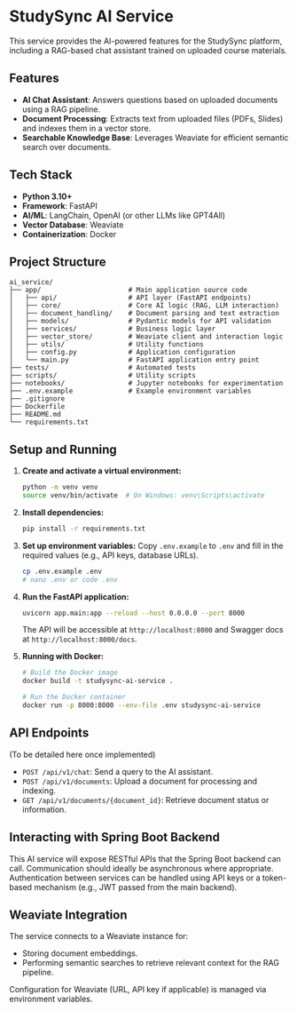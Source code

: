 # StudySync AI Service

This service provides the AI-powered features for the StudySync platform, including a RAG-based chat assistant trained on uploaded course materials.

## Features

- **AI Chat Assistant**: Answers questions based on uploaded documents using a RAG pipeline.
- **Document Processing**: Extracts text from uploaded files (PDFs, Slides) and indexes them in a vector store.
- **Searchable Knowledge Base**: Leverages Weaviate for efficient semantic search over documents.

## Tech Stack

- **Python 3.10+**
- **Framework**: FastAPI
- **AI/ML**: LangChain, OpenAI (or other LLMs like GPT4All)
- **Vector Database**: Weaviate
- **Containerization**: Docker

## Project Structure

```
ai_service/
├── app/                      # Main application source code
│   ├── api/                  # API layer (FastAPI endpoints)
│   ├── core/                 # Core AI logic (RAG, LLM interaction)
│   ├── document_handling/    # Document parsing and text extraction
│   ├── models/               # Pydantic models for API validation
│   ├── services/             # Business logic layer
│   ├── vector_store/         # Weaviate client and interaction logic
│   ├── utils/                # Utility functions
│   ├── config.py             # Application configuration
│   └── main.py               # FastAPI application entry point
├── tests/                    # Automated tests
├── scripts/                  # Utility scripts
├── notebooks/                # Jupyter notebooks for experimentation
├── .env.example              # Example environment variables
├── .gitignore
├── Dockerfile
├── README.md
└── requirements.txt
```

## Setup and Running

1.  **Create and activate a virtual environment:**
    ```bash
    python -m venv venv
    source venv/bin/activate  # On Windows: venv\Scripts\activate
    ```

2.  **Install dependencies:**
    ```bash
    pip install -r requirements.txt
    ```

3.  **Set up environment variables:**
    Copy `.env.example` to `.env` and fill in the required values (e.g., API keys, database URLs).
    ```bash
    cp .env.example .env
    # nano .env or code .env
    ```

4.  **Run the FastAPI application:**
    ```bash
    uvicorn app.main:app --reload --host 0.0.0.0 --port 8000
    ```
    The API will be accessible at `http://localhost:8000` and Swagger docs at `http://localhost:8000/docs`.

5.  **Running with Docker:**
    ```bash
    # Build the Docker image
    docker build -t studysync-ai-service .

    # Run the Docker container
    docker run -p 8000:8000 --env-file .env studysync-ai-service
    ```

## API Endpoints

(To be detailed here once implemented)

-   `POST /api/v1/chat`: Send a query to the AI assistant.
-   `POST /api/v1/documents`: Upload a document for processing and indexing.
-   `GET /api/v1/documents/{document_id}`: Retrieve document status or information.

## Interacting with Spring Boot Backend

This AI service will expose RESTful APIs that the Spring Boot backend can call. Communication should ideally be asynchronous where appropriate.
Authentication between services can be handled using API keys or a token-based mechanism (e.g., JWT passed from the main backend).

## Weaviate Integration

The service connects to a Weaviate instance for:
-   Storing document embeddings.
-   Performing semantic searches to retrieve relevant context for the RAG pipeline.

Configuration for Weaviate (URL, API key if applicable) is managed via environment variables. 